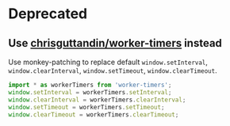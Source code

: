 # Deprecated
## Use [chrisguttandin/worker-timers](https://github.com/chrisguttandin/worker-timers) instead
Use monkey-patching to replace default `window.setInterval`, `window.clearInterval`, `window.setTimeout`, `window.clearTimeout`.

```js
import * as workerTimers from 'worker-timers';
window.setInterval = workerTimers.setInterval;
window.clearInterval = workerTimers.clearInterval;
window.setTimeout = workerTimers.setTimeout;
window.clearTimeout = workerTimers.clearTimeout;
```
